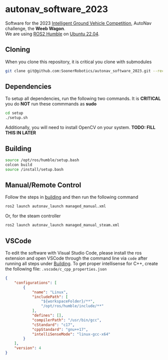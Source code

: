 # autonav_software_2023

Software for the 2023 [Intelligent Ground Vehicle Competition](http://www.igvc.org/), AutoNav challenge, the **Weeb Wagon**.  
We are using [ROS2 Humble](https://docs.ros.org/en/humble/index.html) on [Ubuntu 22.04](https://releases.ubuntu.com/22.04/).

## Cloning
When you clone this repository, it is critical you clone with submodules
```bash
git clone git@github.com:SoonerRobotics/autonav_software_2023.git --recurse-submodules
```

## Dependencies

To setup all dependencies, run the following two commands. It is **CRITICAL** you do **NOT** run these commmands as **sudo**
```bash
cd setup
./setup.sh
```

Additionally, you will need to install OpenCV on your system. **TODO: FILL THIS IN LATER**

## Building

```bash
source /opt/ros/humble/setup.bash
colcon build
source /install/setup.bash
```

## Manual/Remote Control

Follow the steps in [building](#building) and then run the following command
```bash
ros2 launch autonav_launch managed_manual.xml
```

Or, for the steam controller
```bash
ros2 launch autonav_launch managed_manual_steam.xml
```
## VSCode

To edit the software with Visual Studio Code, please install the ros extension and open VSCode through the command line via `code` after running all steps under [Building](#building). To get proper intellisense for C++, create the following file: `.vscode/c_cpp_properties.json`
```json
{
    "configurations": [
        {
            "name": "Linux",
            "includePath": [
                "${workspaceFolder}/**",
                "/opt/ros/humble/include/**"
            ],
            "defines": [],
            "compilerPath": "/usr/bin/gcc",
            "cStandard": "c17",
            "cppStandard": "gnu++17",
            "intelliSenseMode": "linux-gcc-x64"
        }
    ],
    "version": 4
}
```
